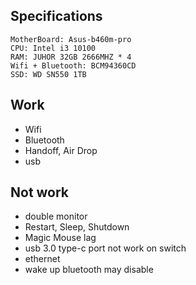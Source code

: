 ## Specifications

```
MotherBoard: Asus-b460m-pro
CPU: Intel i3 10100
RAM: JUHOR 32GB 2666MHZ * 4
Wifi + Bluetooth: BCM94360CD
SSD: WD SN550 1TB
```

## Work

* Wifi
* Bluetooth
* Handoff, Air Drop
* usb

## Not work

* double monitor
* Restart, Sleep, Shutdown
* Magic Mouse lag
* usb 3.0 type-c port not work on switch
* ethernet
* wake up bluetooth may disable